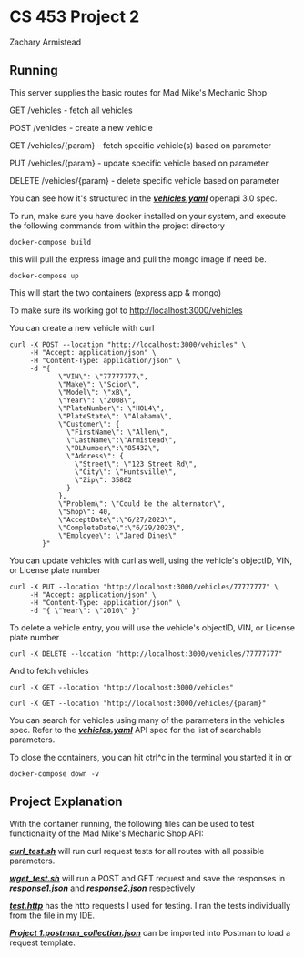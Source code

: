 # CS 453 Project 2
Zachary Armistead

## Running
This server supplies the basic routes for Mad Mike's Mechanic Shop

GET /vehicles - fetch all vehicles

POST /vehicles - create a new vehicle

GET /vehicles/{param} - fetch specific vehicle(s) based on parameter

PUT /vehicles/{param} - update specific vehicle based on parameter

DELETE /vehicles/{param} - delete specific vehicle based on parameter

You can see how it's structured in the _**[vehicles.yaml](vehicles.yaml)**_ openapi 3.0 spec. 

To run, make sure you have docker installed on your system, and execute the following commands from within the project directory

```shell
docker-compose build 
```
this will pull the express image and pull the mongo image if need be. 
```shell
docker-compose up
```
This will start the two containers (express app & mongo)

To make sure its working got to [http://localhost:3000/vehicles](http://localhost:3000/vehicles)

You can create a new vehicle with curl 
```shell
curl -X POST --location "http://localhost:3000/vehicles" \
     -H "Accept: application/json" \
     -H "Content-Type: application/json" \
     -d "{
            \"VIN\": \"77777777\",
            \"Make\": \"Scion\",
            \"Model\": \"xB\",
            \"Year\": \"2008\",
            \"PlateNumber\": \"H0L4\",
            \"PlateState\": \"Alabama\",
            \"Customer\": {
              \"FirstName\": \"Allen\",
              \"LastName\":\"Armistead\",
              \"DLNumber\":\"85432\",
              \"Address\": {
                \"Street\": \"123 Street Rd\",
                \"City\": \"Huntsville\",
                \"Zip\": 35802
              }
            },
            \"Problem\": \"Could be the alternator\",
            \"Shop\": 40,
            \"AcceptDate\":\"6/27/2023\",
            \"CompleteDate\":\"6/29/2023\",
            \"Employee\": \"Jared Dines\"
        }"
```

You can update vehicles with curl as well, using the vehicle's objectID, VIN, or License plate number
```shell
curl -X PUT --location "http://localhost:3000/vehicles/77777777" \
     -H "Accept: application/json" \
     -H "Content-Type: application/json" \
     -d "{ \"Year\": \"2010\" }"
```

To delete a vehicle entry, you will use the vehicle's objectID, VIN, or License plate number
```shell
curl -X DELETE --location "http://localhost:3000/vehicles/77777777"
```

And to fetch vehicles
```shell
curl -X GET --location "http://localhost:3000/vehicles"

curl -X GET --location "http://localhost:3000/vehicles/{param}"
```

You can search for vehicles using many of the parameters in the vehicles spec. Refer to the _**[vehicles.yaml](vehicles.yaml)**_ API spec for the list of searchable parameters.

To close the containers, you can hit ctrl^c in the terminal you started it in or 
```shell
docker-compose down -v 
```
## Project Explanation

With the container running, the following files can be used to test functionality of the Mad Mike's Mechanic Shop API:

_**[curl_test.sh](curl_test.sh)**_ will run curl request tests for all routes with all possible parameters.

_**[wget_test.sh](wget_test.sh)**_ will run a POST and GET request and save the responses in _**response1.json**_ and **_response2.json_** respectively

_**[test.http](test.http)**_ has the http requests I used for testing. I ran the tests individually from the file in my IDE.

_**[Project 1.postman_collection.json](Project%201.postman_collection.json)**_ can be imported into Postman to load a request template.

